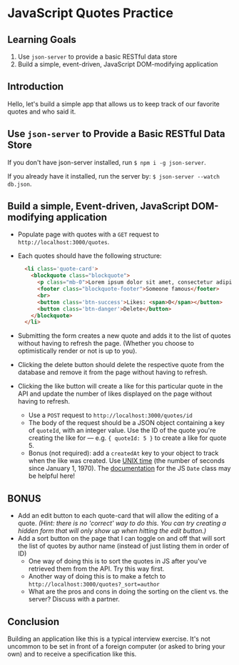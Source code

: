 # JavaScript Quotes Practice

## Learning Goals

1. Use `json-server` to provide a basic RESTful data store
2. Build a simple, event-driven, JavaScript DOM-modifying application

## Introduction

Hello, let's build a simple app that allows us to keep track of our favorite
quotes and who said it.  

## Use `json-server` to Provide a Basic RESTful Data Store

If you don't have json-server installed, run `$ npm i -g json-server`.  

If you already have it installed, run the server by: `$ json-server --watch
db.json`.

## Build a simple, Event-driven, JavaScript DOM-modifying application

* Populate page with quotes with a `GET` request to `http://localhost:3000/quotes`.

* Each quotes should have the following structure:
  ```html
    <li class='quote-card'>
      <blockquote class="blockquote">
        <p class="mb-0">Lorem ipsum dolor sit amet, consectetur adipiscing elit. Integer posuere erat a ante.</p>
        <footer class="blockquote-footer">Someone famous</footer>
        <br>
        <button class='btn-success'>Likes: <span>0</span></button>
        <button class='btn-danger'>Delete</button>
      </blockquote>
    </li>
  ```
* Submitting the form creates a new quote and adds it to the list of quotes without having to refresh the page. (Whether you choose to optimistically render or not is up to you).
* Clicking the delete button should delete the respective quote from the database and remove it from the page without having to refresh.
* Clicking the like button will create a like for this particular quote in the API and update the number of likes displayed on the page without having to refresh. 
  * Use a `POST` request to `http://localhost:3000/quotes/id`
  * The body of the request should be a JSON object containing a key of `quoteId`, with an integer value. Use the ID of the quote you're creating the like for — e.g. `{ quoteId: 5 }` to create a like for quote 5.
  * Bonus (not required): add a `createdAt` key to your object to track when the like was created. Use [UNIX time](https://en.wikipedia.org/wiki/Unix_time) (the number of seconds since January 1, 1970). The [documentation](https://developer.mozilla.org/en-US/docs/Web/JavaScript/Reference/Global_Objects/Date) for the JS `Date` class may be helpful here!

## BONUS

* Add an edit button to each quote-card that will allow the editing of a quote. _(Hint: there is no 'correct' way to do this. You can try creating a hidden form that will only show up when hitting the edit button.)_
* Add a sort button on the page that I can toggle on and off that will sort the list of quotes by author name (instead of just listing them in order of ID)
  * One way of doing this is to sort the quotes in JS after you've retrieved them from the API. Try this way first.
  * Another way of doing this is to make a fetch to `http://localhost:3000/quotes?_sort=author`
  * What are the pros and cons in doing the sorting on the client vs. the server? Discuss with a partner.

## Conclusion

Building an application like this is a typical interview exercise. It's not
uncommon to be set in front of a foreign computer (or asked to bring your own)
and to receive a specification like this.
